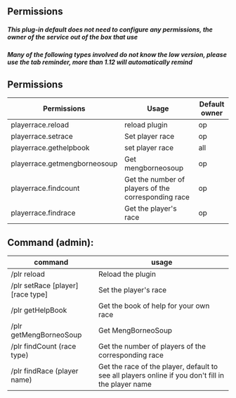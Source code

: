 ## Permissions
##### This plug-in default does not need to configure any permissions, the owner of the service out of the box that use
##### Many of the following types involved do not know the low version, please use the tab reminder, more than 1.12 will automatically remind

## Permissions
| Permissions | Usage | Default owner |
| ------------ | ------------ | ------------|
| playerrace.reload | reload plugin |op|
| playerrace.setrace | Set player race |op|
| playerrace.gethelpbook| set player race |all|
| playerrace.getmengborneosoup| Get mengborneosoup |op|
| playerrace.findcount| Get the number of players of the corresponding race |op|
| playerrace.findrace| Get the player's race |op|

## Command (admin):
|command |usage |
| ------------ | ------------ |
| /plr reload| Reload the plugin |
| /plr setRace [player] [race type] | Set the player's race|
| /plr getHelpBook | Get the book of help for your own race|
| /plr getMengBorneoSoup | Get MengBorneoSoup| 
| /plr findCount (race type)| Get the number of players of the corresponding race|
| /plr findRace (player name)| Get the race of the player, default to see all players online if you don't fill in the player name |